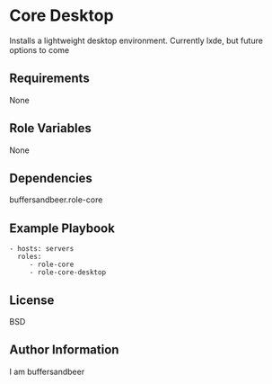 Core Desktop
=========

Installs a lightweight desktop environment. Currently lxde, but future options to come

Requirements
------------

None

Role Variables
--------------

None

Dependencies
------------

buffersandbeer.role-core

Example Playbook
----------------

    - hosts: servers
      roles:
         - role-core
         - role-core-desktop

License
-------

BSD

Author Information
------------------

I am buffersandbeer
